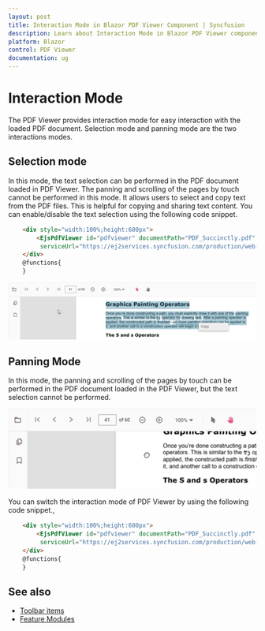 ```yaml
---
layout: post
title: Interaction Mode in Blazor PDF Viewer Component | Syncfusion 
description: Learn about Interaction Mode in Blazor PDF Viewer component of Syncfusion, and more details.
platform: Blazor
control: PDF Viewer
documentation: ug
---
```


# Interaction Mode

The PDF Viewer provides interaction mode for easy interaction with the loaded PDF document.  Selection mode and panning mode are the two interactions modes.

## Selection mode

In this mode, the text selection can be performed in the PDF document loaded in PDF Viewer. The panning and scrolling of the pages by touch cannot be performed in this mode. It allows users to select and copy text from the PDF files. This is helpful for copying and sharing text content. You can enable/disable the text selection using the following code snippet.

```html
    <div style="width:100%;height:600px">
        <EjsPdfViewer id="pdfviewer" documentPath="PDF_Succinctly.pdf" enableTextSelection="true"
         serviceUrl="https://ej2services.syncfusion.com/production/web-services/api/pdfviewer" style="height: 640px;width: 100%" />
    </div>
    @functions{
    }
```

![Alt text](./images/selection.png)

## Panning Mode

In this mode, the panning and scrolling of the pages by touch can be performed in the PDF document loaded in the PDF Viewer, but the text selection cannot be performed.

![Alt text](./images/pan.png)

You can switch the interaction mode of PDF Viewer by using the following code snippet.,

```html
    <div style="width:100%;height:600px">
        <EjsPdfViewer id="pdfviewer" documentPath="PDF_Succinctly.pdf" enableTextSelection="false" interactionMode="@Syncfusion.EJ2.RazorComponents.PdfViewer.InteractionMode.Pan"
         serviceUrl="https://ej2services.syncfusion.com/production/web-services/api/pdfviewer" style="height: 640px;width: 100%" />
    </div>
    @functions{
    }
```

## See also

* [Toolbar items](./toolbar)
* [Feature Modules](./feature-module)
